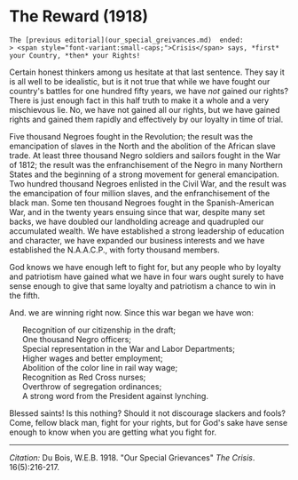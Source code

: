 # The Reward (1918)

```{margin}
The [previous editorial](our_special_greivances.md)  ended:
> <span style="font-variant:small-caps;">Crisis</span> says, *first* your Country, *then* your Rights!
```

Certain honest thinkers among us hesitate at that last sentence. They say it is all well to be idealistic, but is it not true that while we have fought our country's battles for one hundred fifty years, we have *not* gained our rights? There is just enough fact in this half truth to make it a whole and a very mischievous lie. No, we have not gained all our rights, but we have gained rights and gained them rapidly and effectively by our loyalty in time of trial.

Five thousand Negroes fought in the Revolution; the result was the emancipation of slaves in the North and the abolition of the African slave trade. At least three thousand Negro soldiers and sailors fought in the War of 1812; the result was the enfranchisement of the Negro in many Northern States and the beginning of a strong movement for general emancipation. Two hundred thousand Negroes enlisted in the Civil War, and the result was the emancipation of four million slaves, and the enfranchisement of the black man. Some ten thousand Negroes fought in the Spanish-American War, and in the twenty years ensuing since that war, despite many set backs, we have doubled our landholding acreage and quadrupled our accumulated wealth. We have established a strong leadership of education and character, we have expanded our business interests and we have established the N.A.A.C.P., with forty thousand members.

God knows we have enough left to fight for, but any people who by loyalty and patriotism have gained what we have in four wars ought surely to have sense enough to give that same loyalty and patriotism a chance to win in the fifth.

And. we are winning right now. Since this war began we have won:

<ul style="list-style-type:none;">
 <li>Recognition of our citizenship in the draft;
 <li>One thousand Negro officers;
 <li>Special representation in the War and Labor Departments;
 <li>Higher wages and better employment;
 <li>Abolition of the color line in rail way wage;
 <li>Recognition as Red Cross nurses;
 <li>Overthrow of segregation ordinances;
 <li>A strong word from the President against lynching.</p>
</ul>

Blessed saints! Is this nothing? Should it not discourage slackers and fools? Come, fellow black man, fight for your rights, but for God's sake have sense enough to know when you are getting what you fight for.



______________
*Citation:* Du Bois, W.E.B. 1918. "Our Special Grievances" *The Crisis*. 16(5):216-217.
